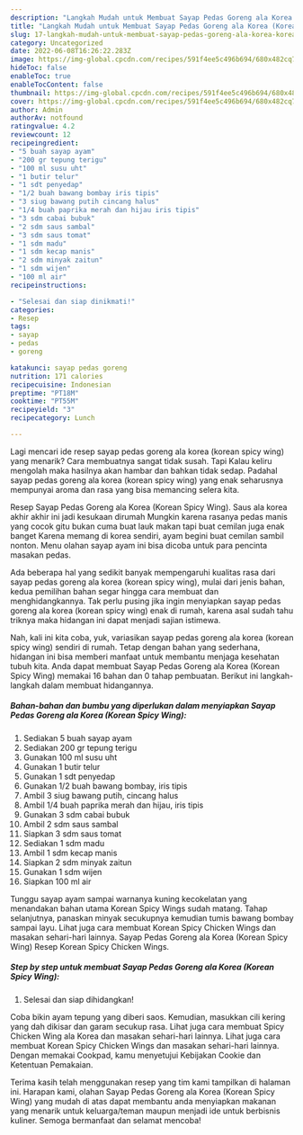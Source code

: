 ```yaml
---
description: "Langkah Mudah untuk Membuat Sayap Pedas Goreng ala Korea (Korean Spicy Wing) yang Enak"
title: "Langkah Mudah untuk Membuat Sayap Pedas Goreng ala Korea (Korean Spicy Wing) yang Enak"
slug: 17-langkah-mudah-untuk-membuat-sayap-pedas-goreng-ala-korea-korean-spicy-wing-yang-enak
category: Uncategorized
date: 2022-06-08T16:26:22.283Z
image: https://img-global.cpcdn.com/recipes/591f4ee5c496b694/680x482cq70/sayap-pedas-goreng-ala-korea-korean-spicy-wing-foto-resep-utama.jpg
hideToc: false
enableToc: true
enableTocContent: false
thumbnail: https://img-global.cpcdn.com/recipes/591f4ee5c496b694/680x482cq70/sayap-pedas-goreng-ala-korea-korean-spicy-wing-foto-resep-utama.jpg
cover: https://img-global.cpcdn.com/recipes/591f4ee5c496b694/680x482cq70/sayap-pedas-goreng-ala-korea-korean-spicy-wing-foto-resep-utama.jpg
author: Admin
authorAv: notfound
ratingvalue: 4.2
reviewcount: 12
recipeingredient:
- "5 buah sayap ayam"
- "200 gr tepung terigu"
- "100 ml susu uht"
- "1 butir telur"
- "1 sdt penyedap"
- "1/2 buah bawang bombay iris tipis"
- "3 siug bawang putih cincang halus"
- "1/4 buah paprika merah dan hijau iris tipis"
- "3 sdm cabai bubuk"
- "2 sdm saus sambal"
- "3 sdm saus tomat"
- "1 sdm madu"
- "1 sdm kecap manis"
- "2 sdm minyak zaitun"
- "1 sdm wijen"
- "100 ml air"
recipeinstructions:

- "Selesai dan siap dinikmati!"
categories:
- Resep
tags:
- sayap
- pedas
- goreng

katakunci: sayap pedas goreng 
nutrition: 171 calories
recipecuisine: Indonesian
preptime: "PT18M"
cooktime: "PT55M"
recipeyield: "3"
recipecategory: Lunch

---
```



Lagi mencari ide resep sayap pedas goreng ala korea (korean spicy wing) yang menarik? Cara membuatnya sangat tidak susah. Tapi Kalau keliru mengolah maka hasilnya akan hambar dan bahkan tidak sedap. Padahal sayap pedas goreng ala korea (korean spicy wing) yang enak seharusnya mempunyai aroma dan rasa yang bisa memancing selera kita.


Resep Sayap Pedas Goreng ala Korea (Korean Spicy Wing). Saus ala korea akhir akhir ini jadi kesukaan dirumah Mungkin karena rasanya pedas manis yang cocok gitu bukan cuma buat lauk makan tapi buat cemilan juga enak banget Karena memang di korea sendiri, ayam begini buat cemilan sambil nonton. Menu olahan sayap ayam ini bisa dicoba untuk para pencinta masakan pedas.

Ada beberapa hal yang sedikit banyak mempengaruhi kualitas rasa dari sayap pedas goreng ala korea (korean spicy wing), mulai dari jenis bahan, kedua pemilihan bahan segar hingga cara membuat dan menghidangkannya. Tak perlu pusing jika ingin menyiapkan sayap pedas goreng ala korea (korean spicy wing) enak di rumah, karena asal sudah tahu triknya maka hidangan ini dapat menjadi sajian istimewa.


Nah, kali ini kita coba, yuk, variasikan sayap pedas goreng ala korea (korean spicy wing) sendiri di rumah. Tetap dengan bahan yang sederhana, hidangan ini bisa memberi manfaat untuk membantu menjaga kesehatan tubuh kita. Anda dapat membuat Sayap Pedas Goreng ala Korea (Korean Spicy Wing) memakai 16 bahan dan 0 tahap pembuatan. Berikut ini langkah-langkah dalam membuat hidangannya.

<!--inarticleads1-->

##### Bahan-bahan dan bumbu yang diperlukan dalam menyiapkan Sayap Pedas Goreng ala Korea (Korean Spicy Wing):

1. Sediakan 5 buah sayap ayam
1. Sediakan 200 gr tepung terigu
1. Gunakan 100 ml susu uht
1. Gunakan 1 butir telur
1. Gunakan 1 sdt penyedap
1. Gunakan 1/2 buah bawang bombay, iris tipis
1. Ambil 3 siug bawang putih, cincang halus
1. Ambil 1/4 buah paprika merah dan hijau, iris tipis
1. Gunakan 3 sdm cabai bubuk
1. Ambil 2 sdm saus sambal
1. Siapkan 3 sdm saus tomat
1. Sediakan 1 sdm madu
1. Ambil 1 sdm kecap manis
1. Siapkan 2 sdm minyak zaitun
1. Gunakan 1 sdm wijen
1. Siapkan 100 ml air


Tunggu sayap ayam sampai warnanya kuning kecokelatan yang menandakan bahan utama Korean Spicy Wings sudah matang. Tahap selanjutnya, panaskan minyak secukupnya kemudian tumis bawang bombay sampai layu. Lihat juga cara membuat Korean Spicy Chicken Wings dan masakan sehari-hari lainnya. Sayap Pedas Goreng ala Korea (Korean Spicy Wing) Resep Korean Spicy Chicken Wings. 

<!--inarticleads2-->

##### Step by step untuk membuat Sayap Pedas Goreng ala Korea (Korean Spicy Wing):


1. Selesai dan siap dihidangkan!

Coba bikin ayam tepung yang diberi saos. Kemudian, masukkan cili kering yang dah dikisar dan garam secukup rasa. Lihat juga cara membuat Spicy Chicken Wing ala Korea dan masakan sehari-hari lainnya. Lihat juga cara membuat Korean Spicy Chicken Wings dan masakan sehari-hari lainnya. Dengan memakai Cookpad, kamu menyetujui Kebijakan Cookie dan Ketentuan Pemakaian. 

Terima kasih telah menggunakan resep yang tim kami tampilkan di halaman ini. Harapan kami, olahan Sayap Pedas Goreng ala Korea (Korean Spicy Wing) yang mudah di atas dapat membantu anda menyiapkan makanan yang menarik untuk keluarga/teman maupun menjadi ide untuk berbisnis kuliner. Semoga bermanfaat dan selamat mencoba!
